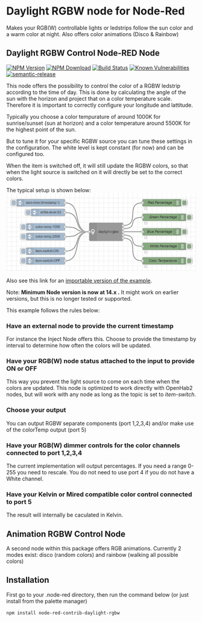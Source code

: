 # Daylight RGBW node for Node-Red

Makes your RGB(W) controllable lights or ledstrips follow the sun color and a warm color at night. Also offers color animations (Disco & Rainbow)

## Daylight RGBW Control Node-RED Node

[![NPM Version](https://img.shields.io/npm/v/node-red-contrib-daylight-rgbw)](https://www.npmjs.com/package/node-red-contrib-daylight-rgbw)
[![NPM Download](https://img.shields.io/npm/dm/node-red-contrib-daylight-rgbw)](https://npmjs.org/package/node-red-contrib-daylight-rgbw)
[![Build Status](https://github.com/RaimondB/node-red-contrib-daylight-rgbw/actions/workflows/npm-ci.yml/badge.svg)](https://github.com/RaimondB/node-red-contrib-daylight-rgbw/actions/workflows/npm-ci.yml)
[![Known Vulnerabilities](https://snyk.io/test/github/RaimondB/node-red-contrib-daylight-rgbw/badge.svg?targetFile=package.json)](https://snyk.io/test/github/RaimondB/node-red-contrib-daylight-rgbw?targetFile=package.json)
[![semantic-release](https://img.shields.io/badge/%20%20%F0%9F%93%A6%F0%9F%9A%80-semantic--release-e10079.svg)](https://github.com/semantic-release/semantic-release)

This node offers the possibility to control the color of a RGBW ledstrip according to the time of day.
This is done by calculating the angle of the sun with the horizon and project that on a color temperature scale.
Therefore it is important to correctly configure your longitude and lattitude.

Typically you choose a color tempurature of around 1000K for sunrise/sunset (sun at horizon) and a color temperature around 5500K for the highest point of the sun.

But to tune it for your specific RGBW source you can tune these settings in the configuration.
The white level is kept constant (for now) and can be configured too.

When the item is switched off, it will still update the RGBW colors, so that when the light source is switched on it will drectly be set to the correct colors.

The typical setup is shown below:
![alt text](https://raw.githubusercontent.com/RaimondB/node-red-contrib-daylight-rgbw/master/images/daylight-flow.PNG "Example flow")

Also see this link for an [importable version of the example](https://raw.githubusercontent.com/RaimondB/node-red-contrib-daylight-rgbw/master/examples/daylight-flow-basic.json).

Note: **Minimum Node version is now at 14.x .** It might work on earlier versions, but this is no longer tested or supported.

This example follows the rules below:

### Have an external node to provide the current timestamp

For instance the Inject Node offers this.
Choose to provide the timestamp by interval to determine how often the colors will be updated.

### Have your RGB(W) node status attached to the input to provide ON or OFF

This way you prevent the light source to come on each time when the colors are updated.
This node is optimized to work directly with OpenHab2 nodes, but will work with any node as long as the topic is set to _item-switch_.

### Choose your output
  
You can output RGBW separate components (port 1,2,3,4) and/or make use of the colorTemp output (port 5)

### Have your RGB(W) dimmer controls for the color channels connected to port 1,2,3,4

The current implementation will output percentages. If you need a range 0-255 you need to rescale.
You do not need to use port 4 if you do not have a White channel.

### Have your Kelvin or Mired compatible color control connected to port 5

The result will internally be caculated in Kelvin.

## Animation RGBW Control Node

A second node within this package offers RGB animations. Currently 2 modes exist: disco (random colors) and rainbow (walking all possible colors)

## Installation

First go to your .node-red directory, then run the command below (or just install from the palette manager)

```shell
npm install node-red-contrib-daylight-rgbw
```
